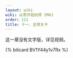 ```yaml
---
layout: wiki
wiki: 从零开始玩转 SM4J
order: 111
title: 十一、全球关卡
---
```


这一章没有文字版，详见视频。

{% bilicard BV1Y44y1v7Rx %}